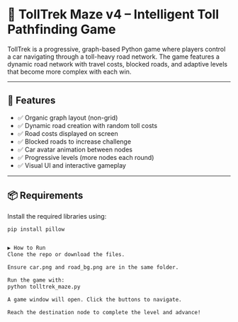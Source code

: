 # 🚗 TollTrek Maze v4 – Intelligent Toll Pathfinding Game

TollTrek is a progressive, graph-based Python game where players control a car navigating through a toll-heavy road network. The game features a dynamic road network with travel costs, blocked roads, and adaptive levels that become more complex with each win.

---

## 🎯 Features

- ✅ Organic graph layout (non-grid)
- ✅ Dynamic road creation with random toll costs
- ✅ Road costs displayed on screen
- ✅ Blocked roads to increase challenge
- ✅ Car avatar animation between nodes
- ✅ Progressive levels (more nodes each round)
- ✅ Visual UI and interactive gameplay

---

## 📦 Requirements

Install the required libraries using:

```bash
pip install pillow


▶️ How to Run
Clone the repo or download the files.

Ensure car.png and road_bg.png are in the same folder.

Run the game with:
python tolltrek_maze.py

A game window will open. Click the buttons to navigate.

Reach the destination node to complete the level and advance!
